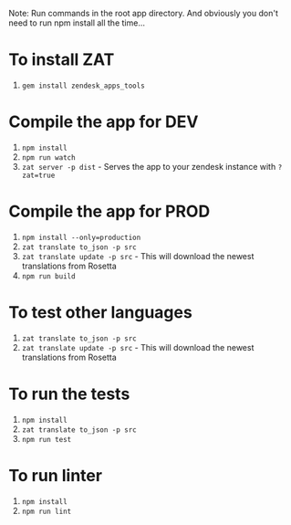Note: Run commands in the root app directory. And obviously you don't need to run npm install all the time...

To install ZAT
===============
1) `gem install zendesk_apps_tools`

Compile the app for DEV
===============
1) `npm install`
1) `npm run watch`
1) `zat server -p dist` - Serves the app to your zendesk instance with `?zat=true`

Compile the app for PROD
===============
1) `npm install --only=production`
1) `zat translate to_json -p src`
1) `zat translate update -p src` - This will download the newest translations from Rosetta
1) `npm run build`

To test other languages
===============
1) `zat translate to_json -p src`
1) `zat translate update -p src` - This will download the newest translations from Rosetta

To run the tests
===============
1) `npm install`
1) `zat translate to_json -p src`
1) `npm run test`

To run linter
===============
1) `npm install`
1) `npm run lint`
